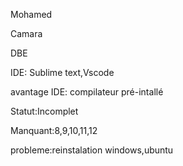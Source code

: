 Mohamed

Camara

DBE

IDE: Sublime text,Vscode

avantage IDE: compilateur pré-intallé

Statut:Incomplet

Manquant:8,9,10,11,12

probleme:reinstalation windows,ubuntu
